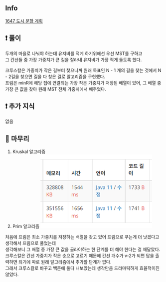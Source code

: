 ## Info

<a href="https://www.acmicpc.net/problem/1647" rel="nofollow">1647 도시 분할 계획</a>

## ❗ 풀이

두개의 마을로 나눠야 하는데 유지비를 적게 하기위해선 우선 MST를 구하고<br/>
그 간선들 중 가장 가중치가 큰 길을 잘라내 유지비가 가장 적게 들도록 했다.<br/>

크루스칼은 가중치가 작은 길부터 찾으니까 원래 목표인 N - 1 개의 길을 찾는 것에서 N - 2길을 찾으면 길을 다 찾은 걸로 알고리즘을 구현했다.<br/>
프림은 minR에 해당 집에 연결되는 가장 작은 가중치가 저장된 배열이 있어, 그 배열 중 가장 큰 값을 찾아 원래 MST 전체 가중치에서 빼주었다.<br/>

## ❗ 추가 지식

없음

## 🙂 마무리
1. Kruskal 알고리즘
2. Prim 알고리즘
![img.png](img.png)

처음에 프림은 최소 가중치를 저장하는 배열을 갖고 있어 프림으로 푸는게 더 낫겠다고 생각해서
프림으로 풀었는데 <br/>
생각해보니 그 배열 중 가장 큰 값을 골라야하는 한 단계를 더 해야 한다는 걸 깨달았다.<br/>
크루스칼은 간선 가중치가 작은 순으로 고르기 때문에 간선 개수가 v-2가 되면 답을 출력하면 되기에
따로 원래 알고리즘에서 추가할 단계가 없다.<br/>
그래서 크루스칼로 바꾸고 백준에 둘다 내보았는데 생각만큼 드라마틱하게 효율적이진 않았다.<br/>